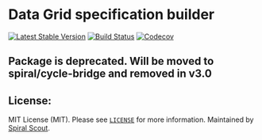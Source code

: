 # Data Grid specification builder
[![Latest Stable Version](https://poser.pugx.org/spiral/data-grid-bridge/version)](https://packagist.org/packages/spiral/data-grid-bridge)
[![Build Status](https://github.com/spiral/data-grid-bridge/workflows/build/badge.svg)](https://github.com/spiral/data-grid-bridge/actions)
[![Codecov](https://codecov.io/gh/spiral/data-grid-bridge/branch/master/graph/badge.svg)](https://codecov.io/gh/spiral/data-grid-bridge/)

## Package is deprecated. Will be moved to spiral/cycle-bridge and removed in v3.0

License:
--------
MIT License (MIT). Please see [`LICENSE`](LICENSE) for more information. Maintained by [Spiral Scout](https://spiralscout.com).
